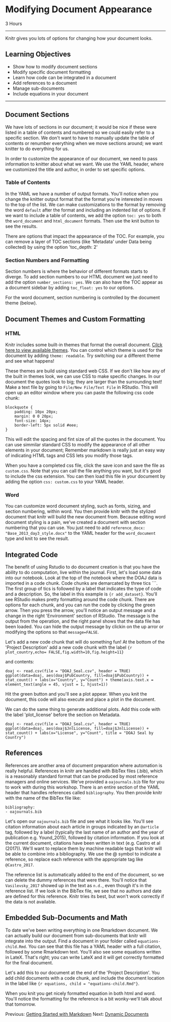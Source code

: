 #  Modifying Document Appearance

3 Hours

---------------------------------------------------

Knitr gives you lots of options for changing how your document looks.

## Learning Objectives

* Show how to modify document sections
* Modify specific document formatting
* Learn how code can be integrated in a document
* Add references to a document
* Manage sub-documents
* Include equations in your document

----------------------------------------------------
## Document Sections

We have lots of sections in our document; it would be nice if these were
listed in a table of contents and numbered so we could easily refer to a 
specific section.  We don't want to have to manually update the table of
contents or renumber everything when we move sections around; we want knitter
to do everything for us.

In order to customize the appearance of our document, we need to pass
information to knitter about what we want.  We use the YAML header, where we
customized the title and author, in order to set specific options.  

### Table of Contents

In the YAML we have a number of output formats.  You'll notice when you change
the knitter output format that the format you're interested in moves to the top
of the list.  We can make customizations to the format by removing the word
`default` after the format and including an indented list of options.  If we
want to include a table of contents, we add the option `toc: yes` to both the
`word_document` and `html_document` formats.  Then use the knit button to see
the results.

There are options that impact the appearance of the TOC.  For example, you can
remove a layer of TOC sections (like 'Metadata' under Data being collected) by using the
option 'toc_depth: 2'

### Section Numbers and Formatting

Section numbers is where the behavior of different formats starts to diverge.
To add section numbers to our HTML document we just need to add the option
`number_sections: yes`.  We can also have the TOC appear as a document sidebar
by adding `toc_float: yes` to our options.

For the word document, section numbering is controlled by the document theme
(below).

## Document Themes and Custom Formatting

### HTML

Knitr includes some built-in themes that format the overall document. [Cilck
here to view available themes](https://bootswatch.com/3/).  You can control
which theme is used for the document by adding `theme: readable`.  Try
switching our a different theme and see what happens! 

These themes are build using standard web CSS.  If we don't like how any of the
built in themes look, we can use CSS to make specific changes.  In our document
the quotes look to big; they are larger than the surrounding text!  Make a
text file by going to `File/New File/Text File` in RStudio.  This will open up
an editor window where you can paste the following css code chunk:

```
blockquote {
    padding: 10px 20px;
    margin: 0 0 20px;
    font-size: 14px;
    border-left: 5px solid #eee;
}
```

This will edit the spacing and fint size of all the quotes in the document. You
can use simmilar standard CSS to modify the appearance of all other elements in
your document; Remember markdown is really just an easy way of indicating HTML
tags and CSS lets you modify those tags.

When you have a completed css file, click the save icon and save the file
as `custom.css`.  Note that you can call the file anything you want, but it's
good to include the css extension.  You can then load this file in your
document by adding the option `css: custom.css` to your YAML header.

### Word

You can customize word document styling, such as fonts, sizing, and section
numbering, within word.  You then provide knitr with the stylized document that
knitr will build the new document from.  Because editing word document styling
is a pain, we've created a document with section numbering that you can use.
You just need to add `reference_docx: "Base_2013_day3_style.docx"` to the YAML
header for the `word_document` type and knit to see the result.

## Integrated Code

The benefit of using Rstudio to do document creation is that you have the
ability to do computation, live within the journal.  First, let's load some
data into our notebook.  Look at the top of the notebook where the DOAJ data is
imported in a code chunk.  Code chunks are demarcated by three tics \`\`\`.  The first group
of tics is followed by a label that indicates the type of code and a
description.  So, the label in this example is `{r add_dataset}`.  You'll see
RStudio makes pretty formatting around the code chunk.  There are options for
each chunk, and you can run the code by clicking the green arrow.  Then you
press the arrow, you'll notice an output message and a change in the right
'Environment' section of RStudio.  The message is the output from the
operation, and the right panel shows that the data file has been loaded.  You
can hide the output message by clickin on the up arror or modifying the options
so that `message=FALSE`.

Let's add a new code chunk that will do something fun! At the bottom of the
'Project Description' add a new code chunk with the label `{r plot_country,echo= FALSE,fig.width=10,fig.height=11}`

and contents:

```
doaj <- read.csv(file = "DOAJ_Seal.csv", header = TRUE)
ggplot(data=doaj, aes(doaj$PubCountry, fill=doaj$PubCountry)) + stat_count() + labs(x="Country", y="Count") + theme(axis.text.x = element_text(angle = 45, vjust = 1, hjust=1))
```

Hit the green button and you'll see a plot appear.  When you knit the document,
this code will also execute and place a plot in the document.  

We can do the same thing to generate additional plots.  Add this code with the
label 'plot_license' before the section on Metadata.

```
doaj <- read.csv(file = "DOAJ_Seal.csv", header = TRUE)
ggplot(data=doaj, aes(doaj$JnlLicense, fill=doaj$JnlLicense)) + stat_count() + labs(x="License", y="Count", title = "DOAJ Seal by Country") 
```

## References

References are another area of document preparation where automation is really
helpful.  References in knitr are handled with BibTex files (.bib), which is a
reasonably standard format that can be produced by most reference managers and
online services.  We've provided a `oajournals.bib` file for you to work with
during this workshop.  There is an entire section of the YAML header that handles
references called `bibliography`. You then provide knitr with the name of the
BibTex file like:

```
bibliography:
- oajournals.bib
``` 

Let's open our `oajournals.bib` file and see what it looks like.  You'll see
citation information about each article in groups indicated by an `@article`
tag, followed by a label (typically the last name of an author and the year of
publication e.g. Yound_2015), followed by citation information.  If you look at
the current document, citations have been written in text (e.g. Castro et al
(2017)).  We'll want to replace them by machine readable tags that knitr will
be able to combine into a bibliography.  We use the @ symbol to indicate a
reference, so replace each reference with the appropriate tag like
`@Castro_2017`.

The reference list is automatically added to the end of the document, so we can
delete the dummy references that were there.  You'll notice that
`Vasilevsky_2017` showed up in the text as `n.d.`, even though it's in the
reference list.  If we look in the BibTex file, we see that no authors and date
are defined for this reference.  Knitr tries its best, but won't work correctly
if the data is not available.

## Embedded Sub-Documents and Math

To date we've been writing everything in one Rmarkdown document.  We can
actually build our document from sub-documents that knitr will integrate into
the output.  Find a document in your folder called `equations-child.Rmd`.  You
can see that this file has a YAML header with a full citation, followed by some
Rmarkdown text.  You'll also see some equations written in LateX.  That's
right; you can write LateX and it will get correctly formatted for the final
document.  

Let's add this to our document at the end of the 'Project Description'.  You
add child documents with a code chunk, and include the document location in the
label like `{r equations, child = "equations-child.Rmd"}`. 

When you knit you get nicely formatted equation in both html and word.  You'll
notice the formatting for the reference is a bit wonky-we'll talk about that
tomorrow.

Previous: [Getting Started with Markdown](02-markdown.html) Next: [Dynamic Documents](04-dynamic.html)
